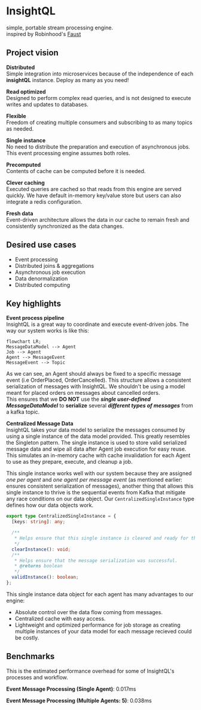 # InsightQL
simple, portable stream processing engine.  
inspired by Robinhood's [Faust](https://faust.readthedocs.io/en/latest/introduction.html)

## Project vision

**Distributed**  
Simple integration into microservices because of the independence of each **insightQL** instance. Deploy as many as you need! 

**Read optimized**  
Designed to perform complex read queries, and is not designed to execute writes and updates to databases.

**Flexible**  
Freedom of creating multiple consumers and subscribing to as many topics as needed.

**Single instance**  
No need to distribute the preparation and execution of asynchronous jobs. This event processing engine assumes both roles.

**Precomputed**  
Contents of cache can be computed before it is needed.

**Clever caching**  
Executed queries are cached so that reads from this engine are served quickly. We have default in-memory key/value store but users can also integrate a redis configuration.

**Fresh data**  
Event-driven architecture allows the data in our cache to remain fresh and consistently synchronized as the data changes.

## Desired use cases
- Event processing
- Distributed joins & aggregations
- Asynchronous job execution
- Data denormalization
- Distributed computing

## Key highlights

**Event process pipeline**  
InsightQL is a great way to coordinate and execute event-driven jobs. The way our system works is like this: 
```mermaid
flowchart LR;
MessageDataModel --> Agent
Job --> Agent
Agent --> MessageEvent
MessageEvent --> Topic
```
As we can see, an Agent should always be fixed to a specific message event (i.e OrderPlaced, OrderCancelled). This structure allows a consistent serialization of messages with InsightQL. We shouldn't be using a model meant for placed orders on messages about cancelled orders.  
This ensures that we **DO NOT** use the **_single user-defined MessageDataModel_** to **serialize** several **_different types of messages_** from a kafka topic.


**Centralized Message Data**  
InsightQL takes your data model to serialize the messages consumed by using a single instance of the data model provided. This greatly resembles the Singleton pattern. The single instance is used to store valid serialized message data and wipe all data after Agent job execution for easy reuse. This simulates an in-memory cache with cache invalidation for each Agent to use as they prepare, execute, and cleanup a job.

This single instance works well with our system because they are assigned *one per agent* and *one agent per message event* (as mentioned earlier: ensures consistent serialization of messages), another thing that allows this single instance to thrive is the sequential events from Kafka that mitigate any race conditions on our data object. Our `CentralizedSingleInstance` type defines how our data objects work.
```typescript
export type CentralizedSingleInstance = {
  [keys: string]: any;

  /**
   * Helps ensure that this single instance is cleared and ready for the next message serialization.
   */
  clearInstance(): void;
  /**
   * Helps ensure that the message serialization was successful.
   * @returns boolean
   */
  validInstance(): boolean;
};
```
This single instance data object for each agent has many advantages to our engine:
- Absolute control over the data flow coming from messages.
- Centralized cache with easy access.
- Lightweight and optimized performance for job storage as creating multiple instances of your data model for each message recieved could be costly.

## Benchmarks

This is the estimated performance overhead for some of InsightQL's processes and workflow. 

**Event Message Processing (Single Agent)**: 0.017ms

**Event Message Processing (Multiple Agents: 5)**: 0.038ms

